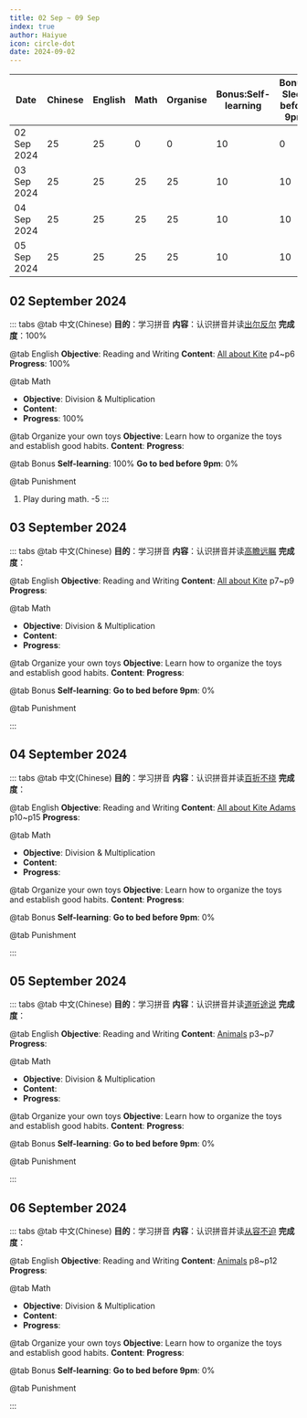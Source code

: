 ```yaml
---
title: 02 Sep ~ 09 Sep
index: true
author: Haiyue
icon: circle-dot
date: 2024-09-02
---
```


| Date | Chinese | English | Math | Organise | Bonus:Self-learning | Bonus: Sleep before 9pm | Punishment | Total |
| -- | -- | -- | -- | -- | -- | -- | -- | -- |
|02 Sep 2024 | 25 | 25 | 0 | 0 | 10 | 0 |  | 60 |
|03 Sep 2024 | 25 | 25 | 25 | 25 | 10 | 10 |  | 120 |
|04 Sep 2024 | 25 | 25 | 25 | 25 | 10 | 10 |  | 120 |
|05 Sep 2024 | 25 | 25 | 25 | 25 | 10 | 10 |  | 120 |


## 02 September 2024
::: tabs
@tab 中文(Chinese)
**目的**：学习拼音
**内容**：认识拼音并读[出尔反尔](/chinese/idiom/2024-01-10_出尔反尔.html)
**完成度**：100%

@tab English
**Objective**: Reading and Writing
**Content**: [All about Kite](/english/reading/K/02.AllAboutKite.html) p4~p6
**Progress**: 100%

@tab Math
* **Objective**: Division & Multiplication
* **Content**: 
* **Progress**: 100%

@tab Organize your own toys
**Objective**: Learn how to organize the toys and establish good habits.
**Content**: 
**Progress**: 

@tab Bonus
**Self-learning**: 100%
**Go to bed before 9pm**: 0%

@tab Punishment
1. Play during math. -5
:::


## 03 September 2024
::: tabs
@tab 中文(Chinese)
**目的**：学习拼音
**内容**：认识拼音并读[高瞻远瞩](/chinese/idiom/2024-01-07_高瞻远瞩.html)
**完成度**：

@tab English
**Objective**: Reading and Writing
**Content**: [All about Kite](/english/reading/K/02.AllAboutKite.html) p7~p9
**Progress**: 

@tab Math
* **Objective**: Division & Multiplication
* **Content**: 
* **Progress**: 

@tab Organize your own toys
**Objective**: Learn how to organize the toys and establish good habits.
**Content**: 
**Progress**: 

@tab Bonus
**Self-learning**: 
**Go to bed before 9pm**: 0%

@tab Punishment

:::

## 04 September 2024
::: tabs
@tab 中文(Chinese)
**目的**：学习拼音
**内容**：认识拼音并读[百折不挠](/chinese/idiom/2024-01-04_百折不挠.html)
**完成度**：

@tab English
**Objective**: Reading and Writing
**Content**: [All about Kite Adams](/english/reading/K/02.AllAboutKite.html) p10~p15
**Progress**: 

@tab Math
* **Objective**: Division & Multiplication
* **Content**: 
* **Progress**: 

@tab Organize your own toys
**Objective**: Learn how to organize the toys and establish good habits.
**Content**: 
**Progress**: 

@tab Bonus
**Self-learning**: 
**Go to bed before 9pm**: 0%

@tab Punishment

:::


## 05 September 2024
::: tabs
@tab 中文(Chinese)
**目的**：学习拼音
**内容**：认识拼音并读[道听途说](/chinese/idiom/2024-01-09_道听途说.html)
**完成度**：

@tab English
**Objective**: Reading and Writing
**Content**: [Animals](/english/reading/K/03.Animals.html) p3~p7
**Progress**: 

@tab Math
* **Objective**: Division & Multiplication
* **Content**: 
* **Progress**: 

@tab Organize your own toys
**Objective**: Learn how to organize the toys and establish good habits.
**Content**: 
**Progress**: 

@tab Bonus
**Self-learning**: 
**Go to bed before 9pm**: 0%

@tab Punishment

:::


## 06 September 2024
::: tabs
@tab 中文(Chinese)
**目的**：学习拼音
**内容**：认识拼音并读[从容不迫](/chinese/idiom/2024-01-11_从容不迫.html)
**完成度**：

@tab English
**Objective**: Reading and Writing
**Content**: [Animals](/english/reading/K/03.Animals.html) p8~p12
**Progress**: 

@tab Math
* **Objective**: Division & Multiplication
* **Content**: 
* **Progress**: 

@tab Organize your own toys
**Objective**: Learn how to organize the toys and establish good habits.
**Content**: 
**Progress**: 

@tab Bonus
**Self-learning**: 
**Go to bed before 9pm**: 0%

@tab Punishment

:::
